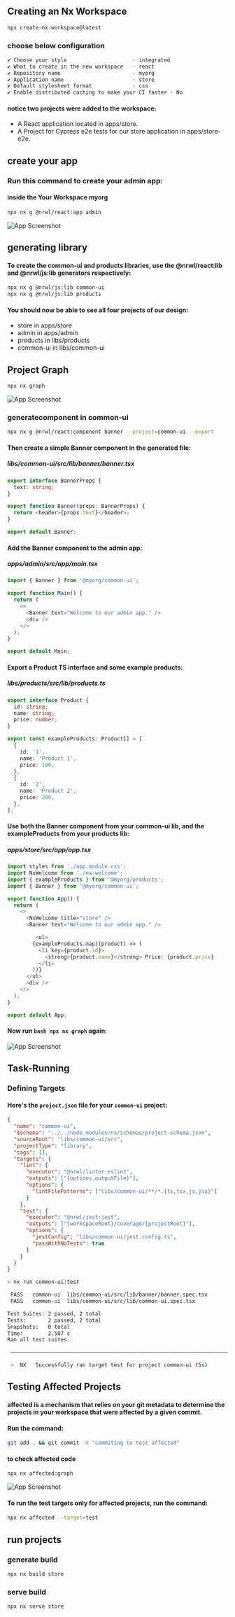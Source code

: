 ## Creating an Nx Workspace

```bash
npx create-nx-workspace@latest
```

### choose below configuration 

```bash
✔ Choose your style                     · integrated
✔ What to create in the new workspace   · react
✔ Repository name                       · myorg
✔ Application name                      · store
✔ Default stylesheet format             · css
✔ Enable distributed caching to make your CI faster · No
```

#### notice two projects were added to the workspace:

- A React application located in apps/store.
- A Project for Cypress e2e tests for our store application in apps/store-e2e.

## create your app

### Run this command to create your admin app:
#### inside the Your Workspace myorg
```bash
npx nx g @nrwl/react:app admin
```

![App Screenshot](https://nx.dev/documentation/shared/react-tutorial/generator-syntax.svg)


## generating library
#### To create the common-ui and products libraries, use the @nrwl/react:lib and @nrwl/js:lib generators respectively:


```bash
npx nx g @nrwl/js:lib common-ui
npx nx g @nrwl/js:lib products
```

#### You should now be able to see all four projects of our design:

- store in apps/store
- admin in apps/admin
- products in libs/products
- common-ui in libs/common-ui

## Project Graph

```bash
npx nx graph
```
![App Screenshot](https://nx.dev/documentation/shared/react-tutorial/initial-project-graph.png)


### generatecomponent in common-ui
```bash
npx nx g @nrwl/react:component banner --project=common-ui --export
```
#### Then create a simple Banner component in the generated file:
##### libs/common-ui/src/lib/banner/banner.tsx
```ts
export interface BannerProps {
  text: string;
}

export function Banner(props: BannerProps) {
  return <header>{props.text}</header>;
}

export default Banner;
```

#### Add the Banner component to the admin app:
##### apps/admin/src/app/main.tsx

```ts
import { Banner } from '@myorg/common-ui';

export function Main() {
  return (
    <>
      <Banner text="Welcome to our admin app." />
      <div />
    </>
  );
}

export default Main;
```

#### Export a Product TS interface and some example products:
##### libs/products/src/lib/products.ts 
```ts
export interface Product {
  id: string;
  name: string;
  price: number;
}

export const exampleProducts: Product[] = [
  {
    id: '1',
    name: 'Product 1',
    price: 100,
  },
  {
    id: '2',
    name: 'Product 2',
    price: 200,
  },
];
```

#### Use both the Banner component from your common-ui lib, and the exampleProducts from your products lib:

##### apps/store/src/app/app.tsx
```ts
import styles from './app.module.css';
import NxWelcome from './nx-welcome';
import { exampleProducts } from '@myorg/products';
import { Banner } from '@myorg/common-ui';

export function App() {
  return (
    <>
      <NxWelcome title="store" />
      <Banner text="Welcome to our admin app." />

         <ul>
        {exampleProducts.map((product) => (
          <li key={product.id}>
            <strong>{product.name}</strong> Price: {product.price}
          </li>
        ))}
      </ul>
      <div />
    </>
  );
}

export default App;
```


#### Now run ```bash npx nx graph``` again:

![App Screenshot](https://nx.dev/documentation/shared/react-tutorial/matching-graph.png)

## Task-Running

### Defining Targets

#### Here's the ```project.json``` file for your ```common-ui``` project:

```json
{
  "name": "common-ui",
  "$schema": "../../node_modules/nx/schemas/project-schema.json",
  "sourceRoot": "libs/common-ui/src",
  "projectType": "library",
  "tags": [],
  "targets": {
    "lint": {
      "executor": "@nrwl/linter:eslint",
      "outputs": ["{options.outputFile}"],
      "options": {
        "lintFilePatterns": ["libs/common-ui/**/*.{ts,tsx,js,jsx}"]
      }
    },
    "test": {
      "executor": "@nrwl/jest:jest",
      "outputs": ["{workspaceRoot}/coverage/{projectRoot}"],
      "options": {
        "jestConfig": "libs/common-ui/jest.config.ts",
        "passWithNoTests": true
      }
    }
  }
}

```


```bash
> nx run common-ui:test

 PASS   common-ui  libs/common-ui/src/lib/banner/banner.spec.tsx
 PASS   common-ui  libs/common-ui/src/lib/common-ui.spec.tsx

Test Suites: 2 passed, 2 total
Tests:       2 passed, 2 total
Snapshots:   0 total
Time:        2.587 s
Ran all test suites.

 ——————————————————————————————————————————————————————————————————————————————————————————————————————————————————————————————————————————————

 >  NX   Successfully ran target test for project common-ui (5s)
```

## Testing Affected Projects
#### affected is a mechanism that relies on your git metadata to determine the projects in your workspace that were affected by a given commit.

#### Run the command:
```bash
git add . && git commit -m "commiting to test affected"
```

#### to check affected code
```bash
npx nx affected:graph
```

![App Screenshot](https://nx.dev/documentation/shared/react-tutorial/project-graph-with-affected.png)

#### To run the test targets only for affected projects, run the command:

```bash
npx nx affected --target=test
```

## run projects

### generate build
```bash
npx nx build store 
```

### serve build 
```bash
npx nx serve store 
```

